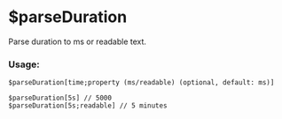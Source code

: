 # $parseDuration

Parse duration to ms or readable text.

### Usage:

```plain
$parseDuration[time;property (ms/readable) (optional, default: ms)]

$parseDuration[5s] // 5000
$parseDuration[5s;readable] // 5 minutes
```
